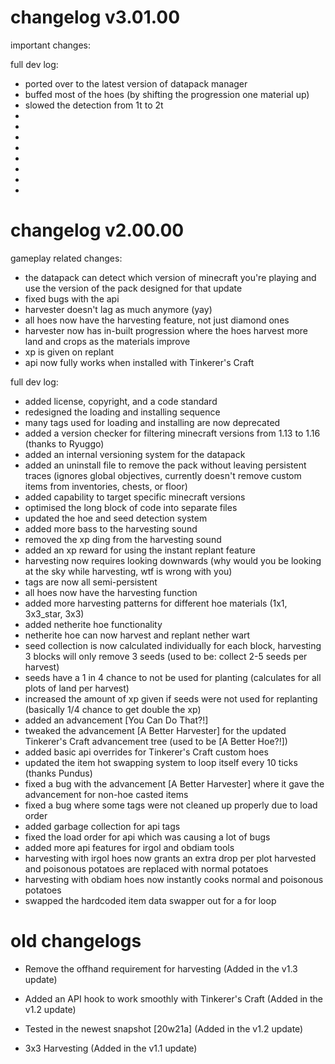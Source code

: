 # changelog v3.01.00

important changes:


full dev log:
+ ported over to the latest version of datapack manager
+ buffed most of the hoes (by shifting the progression one material up)
+ slowed the detection from 1t to 2t
+ 
+ 
+ 
+ 
+ 
+ 
+ 
+ 



# changelog v2.00.00

gameplay related changes:

+ the datapack can detect which version of minecraft you're playing and use the version of the pack designed for that update
+ fixed bugs with the api
+ harvester doesn't lag as much anymore (yay)
+ all hoes now have the harvesting feature, not just diamond ones
+ harvester now has in-built progression where the hoes harvest more land and crops as the materials improve
+ xp is given on replant
+ api now fully works when installed with Tinkerer's Craft


full dev log:

+ added license, copyright, and a code standard
+ redesigned the loading and installing sequence
+ many tags used for loading and installing are now deprecated
+ added a version checker for filtering minecraft versions from 1.13 to 1.16 (thanks to Ryuggo)
+ added an internal versioning system for the datapack
+ added an uninstall file to remove the pack without leaving persistent traces (ignores global objectives, currently doesn't remove custom items from inventories, chests, or floor)
+ added capability to target specific minecraft versions
+ optimised the long block of code into separate files
+ updated the hoe and seed detection system
+ added more bass to the harvesting sound
+ removed the xp ding from the harvesting sound
+ added an xp reward for using the instant replant feature
+ harvesting now requires looking downwards (why would you be looking at the sky while harvesting, wtf is wrong with you)
+ tags are now all semi-persistent
+ all hoes now have the harvesting function
+ added more harvesting patterns for different hoe materials (1x1, 3x3_star, 3x3)
+ added netherite hoe functionality
+ netherite hoe can now harvest and replant nether wart
+ seed collection is now calculated individually for each block, harvesting 3 blocks will only remove 3 seeds (used to be: collect 2-5 seeds per harvest)
+ seeds have a 1 in 4 chance to not be used for planting (calculates for all plots of land per harvest)
+ increased the amount of xp given if seeds were not used for replanting (basically 1/4 chance to get double the xp)
+ added an advancement [You Can Do That?!]
+ tweaked the advancement [A Better Harvester] for the updated Tinkerer's Craft advancement tree (used to be [A Better Hoe?!])
+ added basic api overrides for Tinkerer's Craft custom hoes
+ updated the item hot swapping system to loop itself every 10 ticks (thanks Pundus)
+ fixed a bug with the advancement [A Better Harvester] where it gave the advancement for non-hoe casted items
+ fixed a bug where some tags were not cleaned up properly due to load order
+ added garbage collection for api tags
+ fixed the load order for api which was causing a lot of bugs
+ added more api features for irgol and obdiam tools
+ harvesting with irgol hoes now grants an extra drop per plot harvested and poisonous potatoes are replaced with normal potatoes
+ harvesting with obdiam hoes now instantly cooks normal and poisonous potatoes
+ swapped the hardcoded item data swapper out for a for loop



# old changelogs
- Remove the offhand requirement for harvesting (Added in the v1.3 update)

- Added an API hook to work smoothly with Tinkerer's Craft (Added in the v1.2 update)
- Tested in the newest snapshot [20w21a] (Added in the v1.2 update)

- 3x3 Harvesting (Added in the v1.1 update)